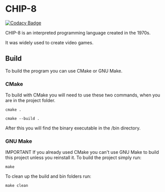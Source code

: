# CHIP-8

[![Codacy Badge](https://api.codacy.com/project/badge/Grade/4ff47a7db2b546369c96b4ccb433d58a)](https://app.codacy.com/gh/mrmalac/CHIP-8?utm_source=github.com&utm_medium=referral&utm_content=mrmalac/CHIP-8&utm_campaign=Badge_Grade_Settings)

CHIP-8 is an interpreted programming language created in the 1970s.

It was widely used to create video games.

## Build

To build the program you can use CMake or GNU Make.

### CMake
To build with CMake you will need to use these two commands, when you are in the project folder.

```
cmake .
```

```
cmake --build .
```

After this you will find the binary executable in the /bin directory.

### GNU Make
IMPORTANT If you already used CMake you can't use GNU Make to build this project unless you reinstall it.
To build the project simply run:

```
make
```

To clean up the build and bin folders run:

```
make clean
```
